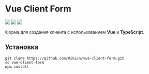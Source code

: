 # Vue Client Form
[![](https://img.shields.io/badge/vue-2.6.11-brightgreen)](https://img.shields.io/badge/vue-2.6.11-brightgreen) [![](https://img.shields.io/badge/license-MIT-green)](https://github.com/RikZun/vue-client-form/blob/main/LICENSE) [![](https://img.shields.io/github/stars/RikZun/vue-client-form)](https://github.com/RikZun/vue-client-form/stargazers)

Форма для создания клиента с использованием **Vue** и **TypeScript**.

## Установка
    git clone https://github.com/RikZun/vue-client-form.git
    cd vue-client-form
    npm install